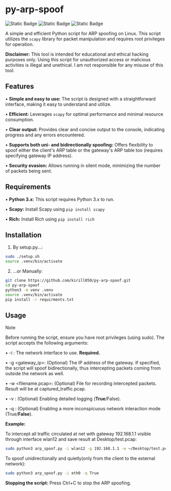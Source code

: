 # py-arp-spoof
![Static Badge](http://ForTheBadge.com/images/badges/made-with-python.svg)
![Static Badge](http://ForTheBadge.com/images/badges/built-with-love.svg)
![Static Badge](https://badgen.net/badge/routers_suffered_during_development/0/green?icon=awesome)

A simple and efficient Python script for ARP spoofing on Linux.  This script utilizes the `scapy` library for packet manipulation and requires root privileges for operation.

**Disclaimer:** This tool is intended for educational and ethical hacking purposes only.  Using this script for unauthorized access or malicious activities is illegal and unethical.  I am not responsible for any misuse of this tool.

## Features

• **Simple and easy to use:**  The script is designed with a straightforward interface, making it easy to understand and utilize.

• **Efficient:**  Leverages `scapy` for optimal performance and minimal resource consumption.

• **Clear output:** Provides clear and concise output to the console, indicating progress and any errors encountered.

• **Supports both uni- and bidirectionally spoofing:** Offers flexibility to spoof either the client's ARP table or the gateway's ARP table too (requires specifying gateway IP address).

• **Security evasion:**  Allows running in silent mode, minimizing the number of packets being sent.


## Requirements

• **Python 3.x:** This script requires Python 3.x to run.

• **Scapy:** Install Scapy using `pip install scapy`

• **Rich:** Install Rich using `pip install rich`

## Installation

1. By setup.py...:
```sh
sudo ./setup.sh
source .venv/bin/activate
```
2. ...or Manually: 
```sh
git clone https://github.com/kirill050/py-arp-spoof.git
cd py-arp-spoof
python3 -m venv .venv
source .venv/bin/activate
pip install -r requirments.txt
```   
## Usage
> [!NOTE]
> Before running the script, ensure you have root privileges (using sudo).  The script accepts the following arguments:

• -i <interface>:  The network interface to use. **Required.**

• -g <gateway_ip>: (Optional) The IP address of the gateway.  If specified, the script will spoof bidirectionally, thus intercepting packets coming from outside the network as well.

• -w <filename.pcap>: (Optional) File for recording intercepted packets.  Result will be at captured_traffic.pcap.

• -v <bool>: (Optional) Enabling detailed logging (<b>True</b>/False).

• -q <bool>: (Optional) Enabling a more inconspicuous network interaction mode (True/<b>False</b>).

**Example:**

To intercept all traffic circulated at net with gateway 192.168.1.1 visible through interface wlan12 and save result at Desktop/test.pcap:

```sh
sudo python3 arp_spoof.py -i wlan12 -g 192.168.1.1 -w ~/Desktop/test.pcap
````
To spoof unidirectionally and quietly(only from the client to the external network):
```sh
sudo python3 arp_spoof.py -i eth0 -q True
```

**Stopping the script:**  Press Ctrl+C to stop the ARP spoofing.
